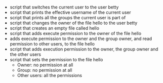 + script that switches the current user to the user betty
+ script that prints the effective username of the current user
+ script that prints all the groups the current user is part of
+ script that changes the owner of the file hello to the user betty
+ script that creates an empty file called hello
+ script that adds execute permission to the owner of the file hello
+ adds execute permission to the owner and the group owner, and read permission to other users, to the file hello
+ script that adds execution permission to the owner, the group owner and the other users
+ script that sets the permission to the file hello
	+ Owner: no permission at all
	+ Group: no permission at all
	+ Other users: all the permissions

